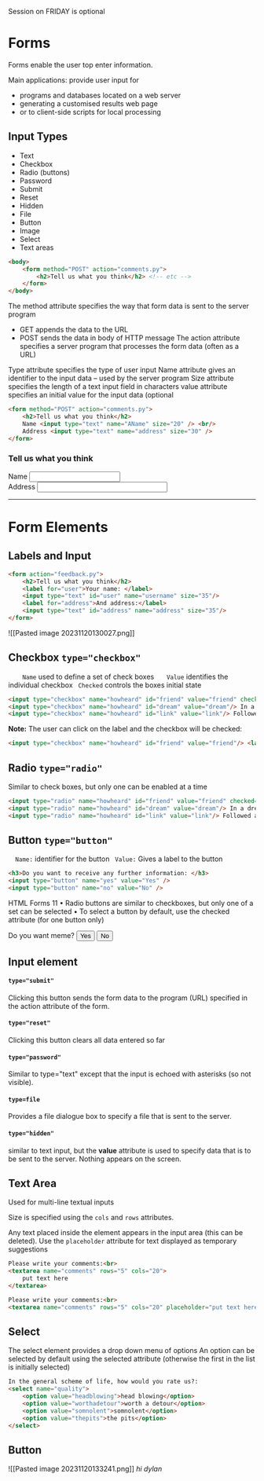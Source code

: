 Session on FRIDAY is optional
# Forms
Forms enable the user top enter information.

Main applications: provide user input for
-  programs and databases located on a web server
-  generating a customised results web page
-  or to client-side scripts for local processing

## Input Types
- Text
- Checkbox
- Radio (buttons)
- Password
- Submit
- Reset
- Hidden
- File
- Button
- Image
- Select
- Text areas

```html
<body>
	<form method="POST" action="comments.py">
		<h2>Tell us what you think</h2> <!-- etc -->
	</form>
</body>
```

The method attribute specifies the way that form data is sent to the server program
- GET appends the data to the URL
- POST sends the data in body of HTTP message
The action attribute specifies a server program that processes the form data (often as a URL)

Type attribute specifies the type of user input
Name attribute gives an identifier to the input data – used by the server program
Size attribute specifies the length of a text input field in characters value attribute specifies an initial value for the input data (optional

```html
<form method="POST" action="comments.py">
	<h2>Tell us what you think</h2>
	Name <input type="text" name="AName" size="20" /> <br/>
	Address <input type="text" name="address" size="30" />
</form>
```
<form method="POST" action="comments.py">
	<h3>Tell us what you think</h3>
	Name <input type="text" name="AName" size="20" /> <br/>
	Address <input type="text" name="address" size="30" />
</form>

---
# Form Elements
## Labels and Input
```html
<form action="feedback.py">
	<h2>Tell us what you think</h2>
	<label for="user">Your name: </label>
	<input type="text" id="user" name="username" size="35"/>
	<label for="address">And address:</label>
	<input type="text" id="address" name="address" size="35"/>
</form>
```
![[Pasted image 20231120130027.png]]
## Checkbox `type="checkbox"`
`    Name` used to define a set of check boxes
`   Value` identifies the individual checkbox
` Checked` controls the boxes initial state
```html
<input type="checkbox" name="howheard" id="friend" value="friend" checked="checked"/> A friend told me <br/>
<input type="checkbox" name="howheard" id="dream" value="dream"/> In a dream <br/>
<input type="checkbox" name="howheard" id="link" value="link"/> Followed a link
```

**Note:** The user can click on the label and the checkbox will be checked:
```html
<input type="checkbox" name="howheard" id="friend" value="friend"/> <label for="friend"> A friend told me</label><br/>
```
## Radio `type="radio"`
Similar to check boxes, but only one can be enabled at a time
```html
<input type="radio" name="howheard" id="friend" value="friend" checked="checked"/> A friend told me <br>
<input type="radio" name="howheard" id="dream" value="dream"/> In a dream <br>
<input type="radio" name="howheard" id="link" value="link"/> Followed a link
```
## Button `type="button"`
`  Name:` identifier for the button
` Value:` Gives a label to the button
```html
<h3>Do you want to receive any further information: </h3>
<input type="button" name="yes" value="Yes" />
<input type="button" name="no" value="No" />
```
HTML Forms 11 • Radio buttons are similar to checkboxes, but only one of a set can be selected • To select a button by default, use the checked attribute (for one button only)

Do you want meme? <input type="button" name="yes" value="Yes" /> <input type="button" name="no" value="No" />
## Input element
#### `type="submit"`
Clicking this button sends the form data to the program (URL) specified in the action attribute of the form.
#### `type="reset"`
Clicking this button clears all data entered so far
#### `type="password"`
Similar to type="text" except that the input is echoed with asterisks (so not visible).
#### `type=file`
Provides a file dialogue box to specify a file that is sent to the server.
#### `type="hidden"`
similar to text input, but the **value** attribute is used to specify data that is to be sent to the server. Nothing appears on the screen.
## Text Area
Used for multi-line textual inputs

Size is specified using the `cols` and `rows` attributes.

Any text placed inside the element appears in the input area (this can be deleted).
Use the `placeholder` attribute for text displayed as temporary suggestions

```html
Please write your comments:<br>
<textarea name="comments" rows="5" cols="20">
	put text here
</textarea>
```
```html
Please write your comments:<br>
<textarea name="comments" rows="5" cols="20" placeholder="put text here"> </textarea>
```
## Select
The select element provides a drop down menu of options
An option can be selected by default using the selected attribute (otherwise the first in the list is initially selected)
```html
In the general scheme of life, how would you rate us?:
<select name="quality">
	<option value="headblowing">head blowing</option>
	<option value="worthadetour">worth a detour</option>
	<option value="somnolent">somnolent</option>
	<option value="thepits">the pits</option>
</select>
```
## Button
![[Pasted image 20231120133241.png]]
*hi dylan*
